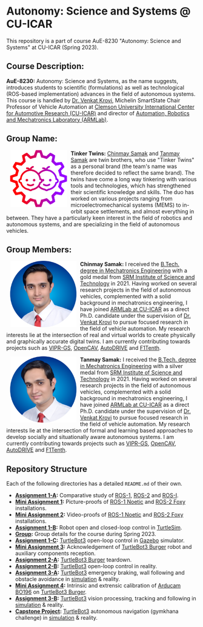 # Autonomy: Science and Systems @ CU-ICAR

This repository is a part of course AuE-8230 "Autonomy: Science and Systems" at CU-ICAR (Spring 2023).

## Course Description:

**AuE-8230:** Autonomy: Science and Systems, as the name suggests, introduces students to scientific (formulations) as well as technological (ROS-based implementation) advances in the field of autonomous systems. This course is handled by [Dr. Venkat Krovi](https://www.linkedin.com/in/venkatnkrovi), Michelin SmartState Chair Professor of Vehicle Automation at [Clemson University International Center for Automotive Research (CU-ICAR)](https://cuicar.com/) and director of [Automation, Robotics and Mechatronics Laboratory (ARMLab)](http://cecas.clemson.edu/armlab-cuicar).

## Group Name:

<img align="left" style="padding-left: 10px; padding-right: 10px; padding-bottom: 10px" height="150px" src="Group/Tinker_Twins.png">

**Tinker Twins:** [Chinmay Samak](https://www.linkedin.com/in/samakchinmay) and [Tanmay Samak](https://in.linkedin.com/in/samaktanmay) are twin brothers, who use "Tinker Twins" as a personal brand (the team's name was therefore decided to reflect the same brand). The twins have come a long way tinkering with various tools and technologies, which has strengthened their scientific knowledge and skills. The duo has worked on various projects ranging from microelectromechanical systems (MEMS) to in-orbit space settlements, and almost everything in between. They have a particularly keen interest in the field of robotics and autonomous systems, and are specializing in the field of autonomous vehicles.

## Group Members:

<img align="left" style="padding-left: 10px; padding-right: 10px; padding-bottom: 10px" height="175px" src="Group/Chinmay_Samak.png">

**Chinmay Samak:** I received the [B.Tech. degree in Mechatronics Engineering](https://www.srmist.edu.in/program/b-tech-mechatronics-engineering/) with a gold medal from [SRM Institute of Science and Technology](https://www.srmist.edu.in/) in 2021. Having worked on several research projects in the field of autonomous vehicles, complemented with a solid background in mechatronics engineering, I have joined [ARMLab at CU-ICAR](http://cecas.clemson.edu/armlab-cuicar) as a direct Ph.D. candidate under the supervision of [Dr. Venkat Krovi](https://www.linkedin.com/in/venkatnkrovi) to pursue focused research in the field of vehicle automation. My research interests lie at the intersection of real and virtual worlds to create physically and graphically accurate digital twins. I am currently contributing towards projects such as [VIPR-GS](https://cecas.clemson.edu/VIPR-GS/), [OpenCAV](https://sites.google.com/view/opencav/), [AutoDRIVE](https://autodrive-ecosystem.github.io/) and [F1Tenth](https://f1tenth.org/).

<img align="left" style="padding-left: 10px; padding-right: 10px; padding-bottom: 10px" height="175px" src="Group/Tanmay_Samak.png">

**Tanmay Samak:** I received the [B.Tech. degree in Mechatronics Engineering](https://www.srmist.edu.in/program/b-tech-mechatronics-engineering/) with a silver medal from [SRM Institute of Science and Technology](https://www.srmist.edu.in/) in 2021. Having worked on several research projects in the field of autonomous vehicles, complemented with a solid background in mechatronics engineering, I have joined [ARMLab at CU-ICAR](http://cecas.clemson.edu/armlab-cuicar) as a direct Ph.D. candidate under the supervision of [Dr. Venkat Krovi](https://www.linkedin.com/in/venkatnkrovi) to pursue focused research in the field of vehicle automation. My research interests lie at the intersection of formal and learning based approaches to develop socially and situationally aware autonomous systems. I am currently contributing towards projects such as [VIPR-GS](https://cecas.clemson.edu/VIPR-GS/), [OpenCAV](https://sites.google.com/view/opencav/), [AutoDRIVE](https://autodrive-ecosystem.github.io/) and [F1Tenth](https://f1tenth.org/).

## Repository Structure

Each of the following directories has a detailed `README.md` of their own.

* **[Assignment 1-A](https://github.com/Tinker-Twins/Autonomy-Science-And-Systems/tree/main/Assignment%201-A):** Comparative study of [ROS-1](https://wiki.ros.org/noetic), [ROS-2](https://docs.ros.org/en/foxy/) and [ROS-I](https://rosindustrial.org/).
* **[Mini Assignment 1](https://github.com/Tinker-Twins/Autonomy-Science-And-Systems/tree/main/Mini%20Assignment%201):** Picture-proofs of [ROS-1 Noetic](http://wiki.ros.org/noetic/Installation/Ubuntu) and [ROS-2 Foxy](https://docs.ros.org/en/foxy/Installation/Alternatives/Ubuntu-Development-Setup.html) installations.
* **[Mini Assignment 2](https://github.com/Tinker-Twins/Autonomy-Science-And-Systems/tree/main/Mini%20Assignment%202):** Video-proofs of [ROS-1 Noetic](http://wiki.ros.org/noetic/Installation/Ubuntu) and [ROS-2 Foxy](https://docs.ros.org/en/foxy/Installation/Alternatives/Ubuntu-Development-Setup.html) installations.
* **[Assignment 1-B](https://github.com/Tinker-Twins/Autonomy-Science-And-Systems/tree/main/Assignment%201-B):** Robot open and closed-loop control in [TurtleSim](https://docs.ros.org/en/foxy/Tutorials/Beginner-CLI-Tools/Introducing-Turtlesim/Introducing-Turtlesim.html).
* **[Group](https://github.com/Tinker-Twins/Autonomy-Science-And-Systems/tree/main/Group):** Group details for the course during Spring 2023.
* **[Assignment 1-C](https://github.com/Tinker-Twins/Autonomy-Science-And-Systems/tree/main/Assignment%201-C):** [TurtleBot3](https://emanual.robotis.com/docs/en/platform/turtlebot3/overview/) open-loop control in [Gazebo](https://gazebosim.org/home) simulator.
* **[Mini Assignment 3](https://github.com/Tinker-Twins/Autonomy-Science-And-Systems/tree/main/Mini%20Assignment%203):** Acknowledgement of [TurtleBot3 Burger](https://www.robotis.us/turtlebot-3-burger-us/) robot and auxiliary components reception.
* **[Assignment 2-A](https://github.com/Tinker-Twins/Autonomy-Science-And-Systems/tree/main/Assignment%202-A):** [TurtleBot3 Burger](https://www.robotis.us/turtlebot-3-burger-us/) teardown.
* **[Assignment 2-B](https://github.com/Tinker-Twins/Autonomy-Science-And-Systems/tree/main/Assignment%202-B):** [TurtleBot3](https://www.robotis.us/turtlebot-3-burger-us/) open-loop control in reality.
* **[Assignment 3-A](https://github.com/Tinker-Twins/Autonomy-Science-And-Systems/tree/main/Assignment%203-A):** [TurtleBot3](https://www.robotis.us/turtlebot-3-burger-us/) emergency braking, wall following and obstacle avoidance in [simulation](https://gazebosim.org/home) & reality.
* **[Mini Assignment 4](https://github.com/Tinker-Twins/Autonomy-Science-And-Systems/tree/main/Mini%20Assignment%204):** Intrinsic and extrensic calibration of [Arducam BO196](https://www.arducam.com/product/b0196arducam-8mp-1080p-usb-camera-module-1-4-cmos-imx219-mini-uvc-usb2-0-webcam-board-with-1-64ft-0-5m-usb-cable-for-windows-linux-android-and-mac-os/) on [TurtleBot3 Burger](https://www.robotis.us/turtlebot-3-burger-us/).
* **[Assignment 3-B](https://github.com/Tinker-Twins/Autonomy-Science-And-Systems/tree/main/Assignment%203-B):** [TurtleBot3](https://www.robotis.us/turtlebot-3-burger-us/) vision processing, tracking and following in [simulation](https://gazebosim.org/home) & reality.
* **[Capstone Project](https://github.com/Tinker-Twins/Autonomy-Science-And-Systems/tree/main/Capstone%20Project):** [TurtleBot3](https://www.robotis.us/turtlebot-3-burger-us/) autonomous navigation (gymkhana challenge) in [simulation](https://gazebosim.org/home) & reality.

